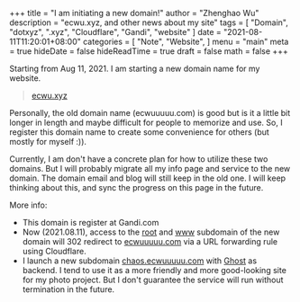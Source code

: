 +++
title = "I am initiating a new domain!"
author = "Zhenghao Wu"
description = "ecwu.xyz, and other news about my site"
tags = [
    "Domain",
    "dotxyz",
    ".xyz",
    "Cloudflare",
    "Gandi",
    "website"
]
date = "2021-08-11T11:20:01+08:00"
categories = [
    "Note",
    "Website",
]
menu = "main"
meta = true
hideDate = false
hideReadTime = true
draft = false
math = false
+++

Starting from Aug 11, 2021. I am starting a new domain name for my website.

> [ecwu.xyz](https://ecwu.xyz)

Personally, the old domain name (ecwuuuuu.com) is good but is it a little bit longer in length and maybe difficult for people to memorize and use. So, I register this domain name to create some convenience for others (but mostly for myself :)).

Currently, I am don't have a concrete plan for how to utilize these two domains. But I will probably migrate all my info page and service to the new domain. The domain email and blog will still keep in the old one. I will keep thinking about this, and sync the progress on this page in the future.

More info:
- This domain is register at Gandi.com
- Now (2021.08.11), access to the [root](https://ecwu.xyz) and [www](https://www.ecwu.xyz) subdomain of the new domain will 302 redirect to [ecwuuuuu.com](https://ecwuuuuu.com) via a URL forwarding rule using Cloudflare.
- I launch a new subdomain [chaos.ecwuuuuu.com](https://chaos.ecwuuuuu.com) with [Ghost](https://github.com/TryGhost/Ghost) as backend. I tend to use it as a more friendly and more good-looking site for my photo project. But I don't guarantee the service will run without termination in the future.
